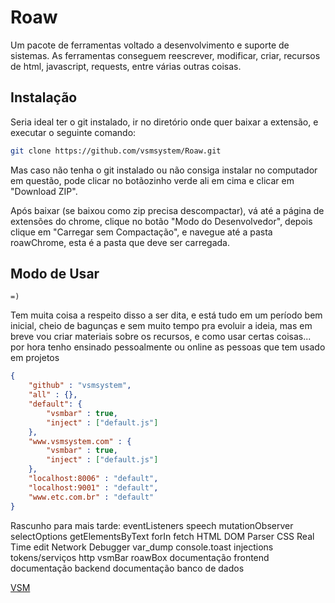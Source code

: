 # Roaw
Um pacote de ferramentas voltado a desenvolvimento e suporte de sistemas. As ferramentas conseguem reescrever, modificar, criar, recursos de html, javascript, requests, entre várias outras coisas.

## Instalação
Seria ideal ter o git instalado, ir no diretório onde quer baixar a extensão, e executar o seguinte comando:

```bash
git clone https://github.com/vsmsystem/Roaw.git
```
Mas caso não tenha o git instalado ou não consiga instalar no computador em questão, pode clicar no botãozinho verde ali em cima e clicar em "Download ZIP".

Após baixar (se baixou como zip precisa descompactar), vá até a página de extensões do chrome, clique no botão "Modo do Desenvolvedor", depois clique em "Carregar sem Compactação", e navegue até a pasta roawChrome, esta é a pasta que deve ser carregada.

## Modo de Usar

```
=)
```

Tem muita coisa a respeito disso a ser dita, e está tudo em um período bem inicial, cheio de bagunças e sem muito tempo pra evoluir a ideia, mas em breve vou criar materiais sobre os recursos, e como usar certas coisas... por hora tenho ensinado pessoalmente ou online as pessoas que tem usado em projetos

```json
{
    "github" : "vsmsystem",
    "all" : {},
    "default": {
        "vsmbar" : true,
        "inject" : ["default.js"]
    },
    "www.vsmsystem.com" : {
        "vsmbar" : true,
        "inject" : ["default.js"]
    },
    "localhost:8006" : "default",
    "localhost:9001" : "default",
    "www.etc.com.br" : "default"
}
```
Rascunho para mais tarde:
eventListeners
speech
mutationObserver
selectOptions
getElementsByText
forIn
fetch
HTML DOM Parser
CSS Real Time edit
Network Debugger
var_dump
console.toast
injections
tokens/serviços
http
vsmBar
roawBox
documentação frontend
documentação backend
documentação banco de dados

[VSM](https://www.vsmsystem.com/)